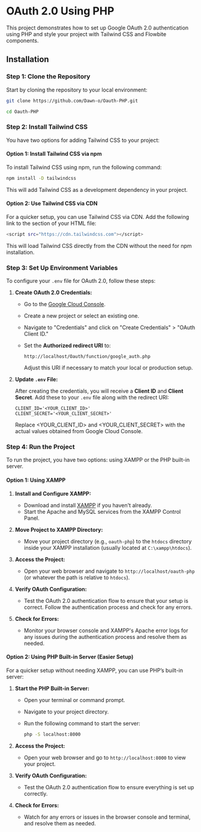 # OAuth 2.0 Using PHP

This project demonstrates how to set up Google OAuth 2.0 authentication using PHP and style your project with Tailwind CSS and Flowbite components.

## Installation

### Step 1: Clone the Repository

Start by cloning the repository to your local environment:

```bash
git clone https://github.com/Dawn-o/Oauth-PHP.git
```
```bash
cd Oauth-PHP
```

### Step 2: Install Tailwind CSS

You have two options for adding Tailwind CSS to your project:

#### Option 1: Install Tailwind CSS via npm

To install Tailwind CSS using npm, run the following command:

```bash
npm install -D tailwindcss
```
This will add Tailwind CSS as a development dependency in your project.

#### Option 2: Use Tailwind CSS via CDN
For a quicker setup, you can use Tailwind CSS via CDN. Add the following link to the <head> section of your HTML file:

```bash
<script src="https://cdn.tailwindcss.com"></script>
```
This will load Tailwind CSS directly from the CDN without the need for npm installation.

### Step 3: Set Up Environment Variables

To configure your `.env` file for OAuth 2.0, follow these steps:

1. **Create OAuth 2.0 Credentials:**

   - Go to the [Google Cloud Console](https://console.cloud.google.com/apis/dashboard).
   - Create a new project or select an existing one.
   - Navigate to "Credentials" and click on "Create Credentials" > "OAuth Client ID."
   - Set the **Authorized redirect URI** to:

     ```
     http://localhost/Oauth/function/google_auth.php
     ```

     Adjust this URI if necessary to match your local or production setup.

2. **Update `.env` File:**

   After creating the credentials, you will receive a **Client ID** and **Client Secret**. Add these to your `.env` file along with the redirect URI:

   ```env
   CLIENT_ID='<YOUR_CLIENT_ID>'
   CLIENT_SECRET='<YOUR_CLIENT_SECRET>'
   ```
   Replace <YOUR_CLIENT_ID> and <YOUR_CLIENT_SECRET> with the actual values obtained from Google Cloud Console.

### Step 4: Run the Project

To run the project, you have two options: using XAMPP or the PHP built-in server.

#### Option 1: Using XAMPP

1. **Install and Configure XAMPP:**

   - Download and install [XAMPP](https://www.apachefriends.org/index.html) if you haven't already.
   - Start the Apache and MySQL services from the XAMPP Control Panel.

2. **Move Project to XAMPP Directory:**

   - Move your project directory (e.g., `oauth-php`) to the `htdocs` directory inside your XAMPP installation (usually located at `C:\xampp\htdocs`).

3. **Access the Project:**

   - Open your web browser and navigate to `http://localhost/oauth-php` (or whatever the path is relative to `htdocs`).

4. **Verify OAuth Configuration:**

   - Test the OAuth 2.0 authentication flow to ensure that your setup is correct. Follow the authentication process and check for any errors.

5. **Check for Errors:**

   - Monitor your browser console and XAMPP's Apache error logs for any issues during the authentication process and resolve them as needed.

#### Option 2: Using PHP Built-in Server (Easier Setup)

For a quicker setup without needing XAMPP, you can use PHP’s built-in server:

1. **Start the PHP Built-in Server:**

   - Open your terminal or command prompt.
   - Navigate to your project directory.
   - Run the following command to start the server:

     ```bash
     php -S localhost:8000
     ```

2. **Access the Project:**

   - Open your web browser and go to `http://localhost:8000` to view your project.

3. **Verify OAuth Configuration:**

   - Test the OAuth 2.0 authentication flow to ensure everything is set up correctly.

4. **Check for Errors:**

   - Watch for any errors or issues in the browser console and terminal, and resolve them as needed.



